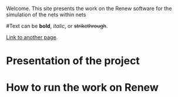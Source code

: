 
Welcome. This site presents the work on the Renew software for the simulation of the nets within nets

#Text can be **bold**, _italic_, or ~~strikethrough~~.

[Link to another page](./another-page.html).

# Presentation of the project

# How to run the work on Renew


